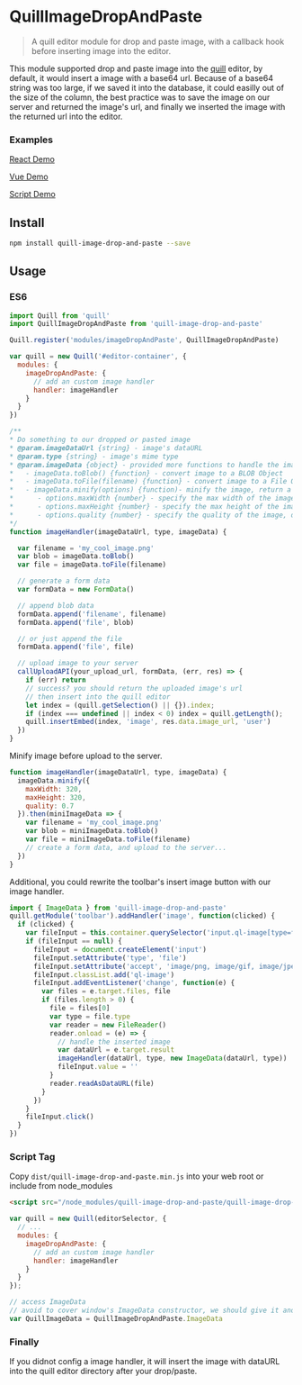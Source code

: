 # QuillImageDropAndPaste
> A quill editor module for drop and paste image, with a callback hook before inserting image into the editor.

This module supported drop and paste image into the [quill](https://quilljs.com/) editor, by default, it would insert a image with a base64 url. Because of a base64 string was too large, if we saved it into the database, it could easilly out of the size of the column, the best practice was to save the image on our server and returned the image's url, and finally we inserted the image with the returned url into the editor. <br>


### Examples

[React Demo](https://github.com/chenjuneking/quill-image-drop-and-paste/tree/master/example/react-demo)

[Vue Demo](https://github.com/chenjuneking/quill-image-drop-and-paste/tree/master/example/vue-demo)

[Script Demo](https://github.com/chenjuneking/quill-image-drop-and-paste/tree/master/example/script-demo)


## Install
```bash
npm install quill-image-drop-and-paste --save
```

## Usage

### ES6

```javascript
import Quill from 'quill'
import QuillImageDropAndPaste from 'quill-image-drop-and-paste'

Quill.register('modules/imageDropAndPaste', QuillImageDropAndPaste)

var quill = new Quill('#editor-container', {
  modules: {
    imageDropAndPaste: {
      // add an custom image handler
      handler: imageHandler
    }
  }
})

/**
* Do something to our dropped or pasted image
* @param.imageDataUrl {string} - image's dataURL
* @param.type {string} - image's mime type
* @param.imageData {object} - provided more functions to handle the image
*   - imageData.toBlob() {function} - convert image to a BLOB Object
*   - imageData.toFile(filename) {function} - convert image to a File Object
*   - imageData.minify(options) {function)- minify the image, return a promise
*      - options.maxWidth {number} - specify the max width of the image, default is 800
*      - options.maxHeight {number} - specify the max height of the image, default is 800
*      - options.quality {number} - specify the quality of the image, default is 0.8
*/
function imageHandler(imageDataUrl, type, imageData) {

  var filename = 'my_cool_image.png'
  var blob = imageData.toBlob()
  var file = imageData.toFile(filename)

  // generate a form data
  var formData = new FormData()

  // append blob data
  formData.append('filename', filename)
  formData.append('file', blob)

  // or just append the file
  formData.append('file', file)

  // upload image to your server
  callUploadAPI(your_upload_url, formData, (err, res) => {
    if (err) return
    // success? you should return the uploaded image's url
    // then insert into the quill editor
    let index = (quill.getSelection() || {}).index;
    if (index === undefined || index < 0) index = quill.getLength();
    quill.insertEmbed(index, 'image', res.data.image_url, 'user')
  })
}
```

Minify image before upload to the server.

```javascript
function imageHandler(imageDataUrl, type, imageData) {
  imageData.minify({
    maxWidth: 320,
    maxHeight: 320,
    quality: 0.7
  }).then(miniImageData => {
    var filename = 'my_cool_image.png'
    var blob = miniImageData.toBlob()
    var file = miniImageData.toFile(filename)
    // create a form data, and upload to the server...
  })
}
```

Additional, you could rewrite the toolbar's insert image button with our image handler.

```javascript
import { ImageData } from 'quill-image-drop-and-paste'
quill.getModule('toolbar').addHandler('image', function(clicked) {
  if (clicked) {
    var fileInput = this.container.querySelector('input.ql-image[type=file]')
    if (fileInput == null) {
      fileInput = document.createElement('input')
      fileInput.setAttribute('type', 'file')
      fileInput.setAttribute('accept', 'image/png, image/gif, image/jpeg, image/bmp, image/x-icon')
      fileInput.classList.add('ql-image')
      fileInput.addEventListener('change', function(e) {
        var files = e.target.files, file
        if (files.length > 0) {
          file = files[0]
          var type = file.type
          var reader = new FileReader()
          reader.onload = (e) => {
            // handle the inserted image
            var dataUrl = e.target.result
            imageHandler(dataUrl, type, new ImageData(dataUrl, type))
            fileInput.value = ''
          }
          reader.readAsDataURL(file)
        }
      })
    }
    fileInput.click()
  }
})
```

### Script Tag

Copy `dist/quill-image-drop-and-paste.min.js` into your web root or include from node_modules

```html
<script src="/node_modules/quill-image-drop-and-paste/quill-image-drop-and-paste.min.js"></script>
```

```javascript
var quill = new Quill(editorSelector, {
  // ...
  modules: {
    imageDropAndPaste: {
      // add an custom image handler
      handler: imageHandler
    }
  }
});

// access ImageData
// avoid to cover window's ImageData constructor, we should give it another name
var QuillImageData = QuillImageDropAndPaste.ImageData
```

### Finally

If you didnot config a image handler, it will insert the image with dataURL into the quill editor directory after your drop/paste.